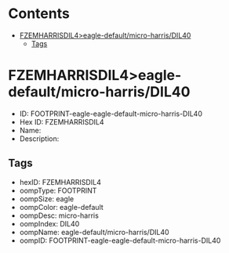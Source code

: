 



Contents
========

* [FZEMHARRISDIL4>eagle-default/micro-harris/DIL40](#fzemharrisdil4eagle-defaultmicro-harrisdil40)
	* [Tags](#tags)

# FZEMHARRISDIL4>eagle-default/micro-harris/DIL40

- ID: FOOTPRINT-eagle-eagle-default-micro-harris-DIL40
- Hex ID: FZEMHARRISDIL4
- Name: 
- Description: 

## Tags

- hexID: FZEMHARRISDIL4
- oompType: FOOTPRINT
- oompSize: eagle
- oompColor: eagle-default
- oompDesc: micro-harris
- oompIndex: DIL40
- oompName: eagle-default/micro-harris/DIL40
- oompID: FOOTPRINT-eagle-eagle-default-micro-harris-DIL40
